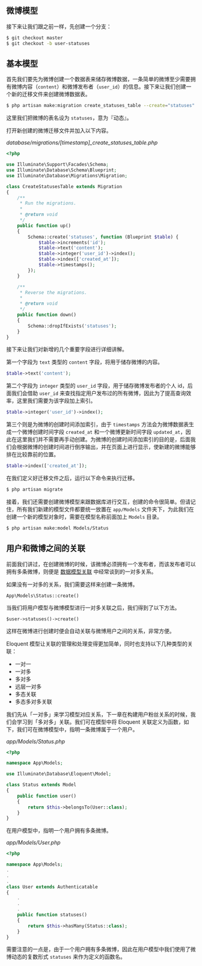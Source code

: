 ## 微博模型

接下来让我们跟之前一样，先创建一个分支：

```bash
$ git checkout master
$ git checkout -b user-statuses
```

## 基本模型

首先我们要先为微博创建一个数据表来储存微博数据，一条简单的微博至少需要拥有微博内容（`content`）和微博发布者（`user_id`）的信息。接下来让我们创建一个新的迁移文件来创建微博数据表。

```bash
$ php artisan make:migration create_statuses_table --create="statuses"
```

这里我们把微博的表名设为 `statuses`，意为『动态』。

打开新创建的微博迁移文件并加入以下内容。

*database/migrations/[timestamp]_create_statuses_table.php*

```php
<?php

use Illuminate\Support\Facades\Schema;
use Illuminate\Database\Schema\Blueprint;
use Illuminate\Database\Migrations\Migration;

class CreateStatusesTable extends Migration
{
    /**
     * Run the migrations.
     *
     * @return void
     */
    public function up()
    {
        Schema::create('statuses', function (Blueprint $table) {
            $table->increments('id');
            $table->text('content');
            $table->integer('user_id')->index();
            $table->index(['created_at']);
            $table->timestamps();
        });
    }

    /**
     * Reverse the migrations.
     *
     * @return void
     */
    public function down()
    {
        Schema::dropIfExists('statuses');
    }
}
```

接下来让我们对新增的几个重要字段进行详细讲解。

第一个字段为 `text` 类型的 `content` 字段，将用于储存微博的内容。

```php
$table->text('content');
```

第二个字段为 `integer` 类型的 `user_id` 字段，用于储存微博发布者的个人 id，后面我们会借助 `user_id` 来查找指定用户发布过的所有微博，因此为了提高查询效率，这里我们需要为该字段加上索引。

```php
$table->integer('user_id')->index();
```

第三个则是为微博的创建时间添加索引，由于 `timestamps` 方法会为微博数据表生成一个微博创建时间字段 `created_at` 和一个微博更新时间字段 `updated_at`，因此在这里我们并不需要再手动创建。为微博的创建时间添加索引的目的是，后面我们会根据微博的创建时间进行倒序输出，并在页面上进行显示，使新建的微博能够排在比较靠前的位置。

```php
$table->index(['created_at']);
```

在我们定义好迁移文件之后，运行以下命令来执行迁移。

```bash
$ php artisan migrate
```

接着，我们还需要创建微博模型来跟数据库进行交互，创建的命令很简单。但请记住，所有我们新建的模型文件都要统一放置在 `app/Models` 文件夹下，为此我们在创建一个新的模型对象时，需要在模型名称前面加上 `Models` 目录。

```bash
$ php artisan make:model Models/Status
```

## 用户和微博之间的关联

前面我们讲过，在创建微博的时候，该微博必须拥有一个发布者，而该发布者可以拥有多条微博，则便是 [数据模型关联](http://d.laravel-china.org/docs/5.5/eloquent-relationships) 中经常谈到的一对多关系。

如果没有一对多的关系，我们需要这样来创建一条微博。

```
App\Models\Status::create()
```

当我们将用户模型与微博模型进行一对多关联之后，我们得到了以下方法。

```
$user->statuses()->create()
```

这样在微博进行创建时便会自动关联与微博用户之间的关系，非常方便。

Eloquent 模型让关联的管理和处理变得更加简单，同时也支持以下几种类型的关联：

* 一对一
* 一对多
* 多对多
* 远层一对多
* 多态关联
* 多态多对多关联

我们先从「一对多」来学习模型对应关系，下一章在构建用户粉丝关系的时候，我们会学习到「多对多」关联。我们可在模型中将 Eloquent 关联定义为函数，如下，我们可在微博模型中，指明一条微博属于一个用户。

*app/Models/Status.php*

```php
<?php

namespace App\Models;

use Illuminate\Database\Eloquent\Model;

class Status extends Model
{
    public function user()
    {
        return $this->belongsTo(User::class);
    }
}
```

在用户模型中，指明一个用户拥有多条微博。

*app/Models/User.php*

```php
<?php

namespace App\Models;
.
.
.
class User extends Authenticatable
{
    .
    .
    .
    public function statuses()
    {
        return $this->hasMany(Status::class);
    }    
}
```

需要注意的一点是，由于一个用户拥有多条微博，因此在用户模型中我们使用了微博动态的复数形式 `statuses` 来作为定义的函数名。
